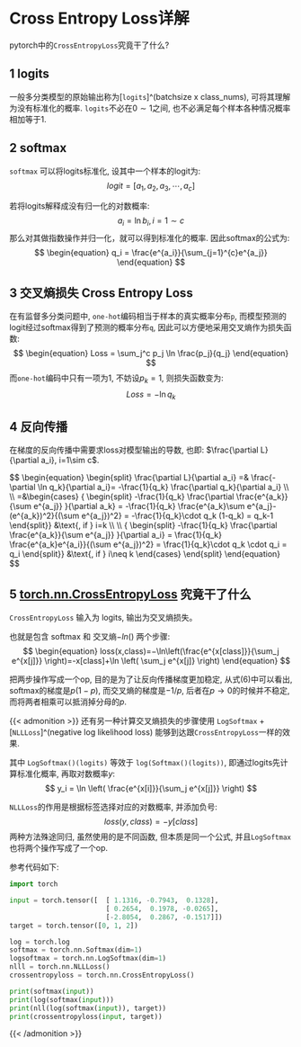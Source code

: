 # Cross Entropy Loss详解

pytorch中的`CrossEntropyLoss`究竟干了什么?
<!--more-->

## 1 logits
一般多分类模型的原始输出称为[`logits`]^(batchsize x class_nums), 可将其理解为没有标准化的概率.
`logits`不必在$0\sim 1$之间, 也不必满足每个样本各种情况概率相加等于1.

## 2 softmax
`softmax` 可以将logits标准化, 设其中一个样本的logit为:
$$
\begin{equation}
logit = [a_1, a_2, a_3, \cdots, a_c]
\end{equation}
$$

若将logits解释成没有归一化的对数概率:
$$\begin{equation} a_i = \ln{b_i}, i=1\sim c \end{equation}$$
那么对其做指数操作并归一化，就可以得到标准化的概率. 因此softmax的公式为:
$$ \begin{equation}
q_i = \frac{e^{a_i}}{\sum_{j=1}^{c}e^{a_j}}
\end{equation} $$

## 3 交叉熵损失 Cross Entropy Loss
在有监督多分类问题中, `one-hot`编码相当于样本的真实概率分布`p`, 而模型预测的logit经过softmax得到了预测的概率分布`q`, 因此可以方便地采用交叉熵作为损失函数:
$$ \begin{equation}
Loss = \sum_j^c p_j \ln \frac{p_j}{q_j}
\end{equation} $$
而`one-hot`编码中只有一项为1, 不妨设$p_k=1$, 则损失函数变为:
$$ \begin{equation}
Loss = -\ln q_k
\end{equation} $$

## 4 反向传播
在梯度的反向传播中需要求loss对模型输出的导数, 也即: $\frac{\partial L}{\partial a_i}, i=1\sim c$.
<div>
$$
\begin{equation}
\begin{split}
\frac{\partial L}{\partial a_i} =&  \frac{-\partial \ln q_k}{\partial a_i}= -\frac{1}{q_k} \frac{\partial q_k}{\partial a_i} \\ \\
=&\begin{cases}
   { \begin{split}
    -\frac{1}{q_k} \frac{\partial \frac{e^{a_k}}{\sum e^{a_j}} }{\partial a_k} =
    -\frac{1}{q_k} \frac{e^{a_k}\sum e^{a_j}-(e^{a_k})^2}{(\sum e^{a_j})^2} =
    -\frac{1}{q_k}\cdot q_k (1-q_k) = q_k-1 \end{split}} &\text{, if } i=k \\ \\
   { \begin{split}
    -\frac{1}{q_k} \frac{\partial \frac{e^{a_k}}{\sum e^{a_j}} }{\partial a_i} =
    \frac{1}{q_k} \frac{e^{a_k}e^{a_i}}{(\sum e^{a_j})^2} =
    \frac{1}{q_k}\cdot q_k \cdot q_i = q_i \end{split}}  &\text{, if } i\neq k
\end{cases}
\end{split}
\end{equation}
$$
</div>

## 5 [torch.nn.CrossEntropyLoss](https://pytorch.org/docs/stable/generated/torch.nn.CrossEntropyLoss.html) 究竟干了什么
`CrossEntropyLoss` 输入为 logits, 输出为交叉熵损失。

也就是包含 softmax 和 交叉熵$-ln()$ 两个步骤:
$$
\begin{equation}
loss(x,class)=−\ln\left(\frac{e^{x[class]}}{\sum_j e^{x[j]}} \right)=-x[class]+\ln \left( \sum_j e^{x[j]} \right)
\end{equation}
$$

把两步操作写成一个op, 目的是为了让反向传播梯度更加稳定, 从式(6)中可以看出, softmax的梯度是$p(1-p)$, 而交叉熵的梯度是$-1/p$, 后者在$p\to 0$的时候并不稳定, 而将两者相乘可以抵消掉分母的$p$.

{{< admonition >}}
还有另一种计算交叉熵损失的步骤使用 `LogSoftmax` + [`NLLLoss`]^(negative log likelihood loss) 能够到达跟`CrossEntropyLoss`一样的效果.

其中 `LogSoftmax()(logits)` 等效于 `log(Softmax()(logits))`, 即通过logits先计算标准化概率, 再取对数概率$y$:
$$
y_i = \ln \left( \frac{e^{x[i]}}{\sum_j e^{x[j]}} \right)
$$

`NLLLoss`的作用是根据标签选择对应的对数概率, 并添加负号:
$$
loss(y, class) = -y[class]
$$
两种方法殊途同归, 虽然使用的是不同函数, 但本质是同一个公式, 并且`LogSoftmax`也将两个操作写成了一个op.

参考代码如下:
```python
import torch

input = torch.tensor([  [ 1.1316, -0.7943,  0.1328],
                        [ 0.2654,  0.1978, -0.0265],
                        [-2.8054,  0.2867, -0.1517]])
target = torch.tensor([0, 1, 2])

log = torch.log
softmax = torch.nn.Softmax(dim=1)
logsoftmax = torch.nn.LogSoftmax(dim=1)
nlll = torch.nn.NLLLoss()
crossentropyloss = torch.nn.CrossEntropyLoss()

print(softmax(input))
print(log(softmax(input)))
print(nll(log(softmax(input)), target))
print(crossentropyloss(input, target))
```
{{< /admonition >}}



